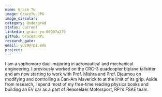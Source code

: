 ```yaml
---
name: Grace Yu
image: GraceYu.JPG
image_circular:
category: Undergrad
status: Current
linkedin: grace-yu-00997a270
github: GraceYuRPI
research_gate:
email: yuz9@rpi.edu
project: 
---
```


I am a sophomore dual-majoring in aeronautical and mechanical engineering. I previously worked on the CRC-3 quadcopter biplane tailsitter and am now starting to work with Prof. Mishra and Prof. Djeumou on modifying and controlling a Can-Am Maverick to at the limit of its grip. Aside from research, I spend most of my free-time reading physics books and building an EV car as a part of Rensselaer Motorsport, RPI's FSAE team.
